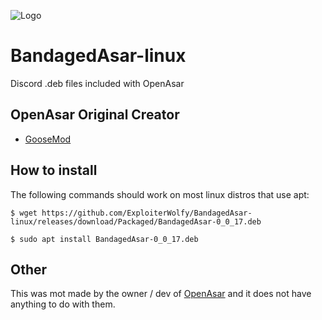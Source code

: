 
![Logo](https://i.ibb.co/qjRm3pR/Bandaged-Asar-Prototype.png)


# BandagedAsar-linux

Discord .deb files included with OpenAsar

## OpenAsar Original Creator

- [GooseMod](https://github.com/GooseMod)

## How to install
The following commands should work on most linux distros that use apt:

    $ wget https://github.com/ExploiterWolfy/BandagedAsar-linux/releases/download/Packaged/BandagedAsar-0_0_17.deb

    $ sudo apt install BandagedAsar-0_0_17.deb


## Other

This was mot made by the owner / dev of
[OpenAsar](https://openasar.dev/)
and it does not have anything to do with them.



